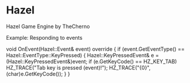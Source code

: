 # Hazel
Hazel Game Engine by TheCherno


Example: Responding to events

void OnEvent(Hazel::Event& event) override
{
	if (event.GetEventType() == Hazel::EventType::KeyPressed)
	{
		Hazel::KeyPressedEvent& e = (Hazel::KeyPressedEvent&)event;
		if (e.GetKeyCode() == HZ_KEY_TAB)
			HZ_TRACE("Tab key is pressed (event)!");
		HZ_TRACE("{0}", (char)e.GetKeyCode());
	}
}
